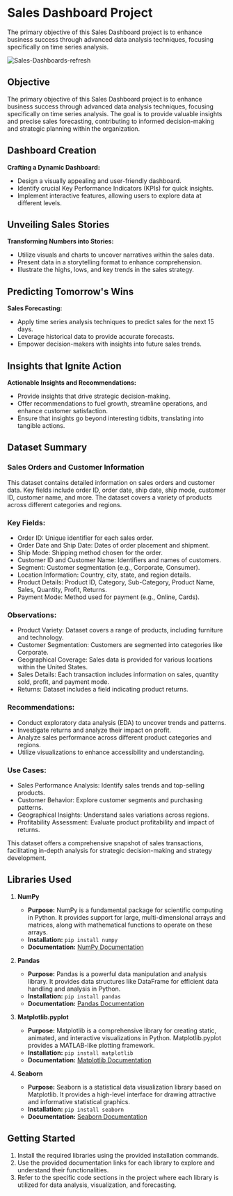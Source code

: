# Sales Dashboard Project

The primary objective of this Sales Dashboard project is to enhance business success through advanced data analysis techniques, focusing specifically on time series analysis.

![Sales-Dashboards-refresh](https://github.com/git-shashank-hp/Sales_Dashboard/assets/144894099/8a5e941d-76df-406b-aa8a-749a5341e06c)


## Objective

The primary objective of this Sales Dashboard project is to enhance business success through advanced data analysis techniques, focusing specifically on time series analysis. The goal is to provide valuable insights and precise sales forecasting, contributing to informed decision-making and strategic planning within the organization.

## Dashboard Creation

**Crafting a Dynamic Dashboard:**
- Design a visually appealing and user-friendly dashboard.
- Identify crucial Key Performance Indicators (KPIs) for quick insights.
- Implement interactive features, allowing users to explore data at different levels.

## Unveiling Sales Stories

**Transforming Numbers into Stories:**
- Utilize visuals and charts to uncover narratives within the sales data.
- Present data in a storytelling format to enhance comprehension.
- Illustrate the highs, lows, and key trends in the sales strategy.

## Predicting Tomorrow's Wins

**Sales Forecasting:**
- Apply time series analysis techniques to predict sales for the next 15 days.
- Leverage historical data to provide accurate forecasts.
- Empower decision-makers with insights into future sales trends.

## Insights that Ignite Action

**Actionable Insights and Recommendations:**
- Provide insights that drive strategic decision-making.
- Offer recommendations to fuel growth, streamline operations, and enhance customer satisfaction.
- Ensure that insights go beyond interesting tidbits, translating into tangible actions.

## Dataset Summary

### Sales Orders and Customer Information

This dataset contains detailed information on sales orders and customer data. Key fields include order ID, order date, ship date, ship mode, customer ID, customer name, and more. The dataset covers a variety of products across different categories and regions.

### Key Fields:

- Order ID: Unique identifier for each sales order.
- Order Date and Ship Date: Dates of order placement and shipment.
- Ship Mode: Shipping method chosen for the order.
- Customer ID and Customer Name: Identifiers and names of customers.
- Segment: Customer segmentation (e.g., Corporate, Consumer).
- Location Information: Country, city, state, and region details.
- Product Details: Product ID, Category, Sub-Category, Product Name, Sales, Quantity, Profit, Returns.
- Payment Mode: Method used for payment (e.g., Online, Cards).

### Observations:

- Product Variety: Dataset covers a range of products, including furniture and technology.
- Customer Segmentation: Customers are segmented into categories like Corporate.
- Geographical Coverage: Sales data is provided for various locations within the United States.
- Sales Details: Each transaction includes information on sales, quantity sold, profit, and payment mode.
- Returns: Dataset includes a field indicating product returns.

### Recommendations:

- Conduct exploratory data analysis (EDA) to uncover trends and patterns.
- Investigate returns and analyze their impact on profit.
- Analyze sales performance across different product categories and regions.
- Utilize visualizations to enhance accessibility and understanding.

### Use Cases:

- Sales Performance Analysis: Identify sales trends and top-selling products.
- Customer Behavior: Explore customer segments and purchasing patterns.
- Geographical Insights: Understand sales variations across regions.
- Profitability Assessment: Evaluate product profitability and impact of returns.

This dataset offers a comprehensive snapshot of sales transactions, facilitating in-depth analysis for strategic decision-making and strategy development.

## Libraries Used

1. **NumPy**
   - **Purpose:** NumPy is a fundamental package for scientific computing in Python. It provides support for large, multi-dimensional arrays and matrices, along with mathematical functions to operate on these arrays.
   - **Installation:** `pip install numpy`
   - **Documentation:** [NumPy Documentation](https://numpy.org/doc/stable/)

2. **Pandas**
   - **Purpose:** Pandas is a powerful data manipulation and analysis library. It provides data structures like DataFrame for efficient data handling and analysis in Python.
   - **Installation:** `pip install pandas`
   - **Documentation:** [Pandas Documentation](https://pandas.pydata.org/pandas-docs/stable/)

3. **Matplotlib.pyplot**
   - **Purpose:** Matplotlib is a comprehensive library for creating static, animated, and interactive visualizations in Python. Matplotlib.pyplot provides a MATLAB-like plotting framework.
   - **Installation:** `pip install matplotlib`
   - **Documentation:** [Matplotlib Documentation](https://matplotlib.org/stable/contents.html)

4. **Seaborn**
   - **Purpose:** Seaborn is a statistical data visualization library based on Matplotlib. It provides a high-level interface for drawing attractive and informative statistical graphics.
   - **Installation:** `pip install seaborn`
   - **Documentation:** [Seaborn Documentation](https://seaborn.pydata.org/documentation.html)

## Getting Started

1. Install the required libraries using the provided installation commands.
2. Use the provided documentation links for each library to explore and understand their functionalities.
3. Refer to the specific code sections in the project where each library is utilized for data analysis, visualization, and forecasting.

